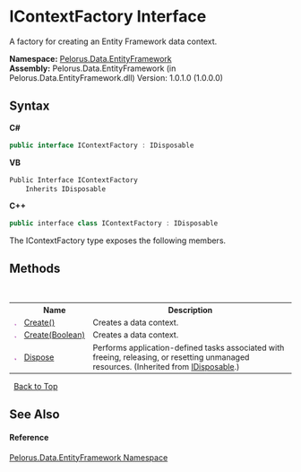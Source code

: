 # IContextFactory Interface
 

A factory for creating an Entity Framework data context.

**Namespace:**&nbsp;<a href="55312241">Pelorus.Data.EntityFramework</a><br />**Assembly:**&nbsp;Pelorus.Data.EntityFramework (in Pelorus.Data.EntityFramework.dll) Version: 1.0.1.0 (1.0.0.0)

## Syntax

**C#**<br />
``` C#
public interface IContextFactory : IDisposable
```

**VB**<br />
``` VB
Public Interface IContextFactory
	Inherits IDisposable
```

**C++**<br />
``` C++
public interface class IContextFactory : IDisposable
```

The IContextFactory type exposes the following members.


## Methods
&nbsp;<table><tr><th></th><th>Name</th><th>Description</th></tr><tr><td>![Public method](media/pubmethod.gif "Public method")</td><td><a href="74FD8872">Create()</a></td><td>
Creates a data context.</td></tr><tr><td>![Public method](media/pubmethod.gif "Public method")</td><td><a href="31674AF1">Create(Boolean)</a></td><td>
Creates a data context.</td></tr><tr><td>![Public method](media/pubmethod.gif "Public method")</td><td><a href="http://msdn2.microsoft.com/en-us/library/es4s3w1d" target="_blank">Dispose</a></td><td>
Performs application-defined tasks associated with freeing, releasing, or resetting unmanaged resources.
 (Inherited from <a href="http://msdn2.microsoft.com/en-us/library/aax125c9" target="_blank">IDisposable</a>.)</td></tr></table>&nbsp;
<a href="#icontextfactory-interface">Back to Top</a>

## See Also


#### Reference
<a href="55312241">Pelorus.Data.EntityFramework Namespace</a><br />
